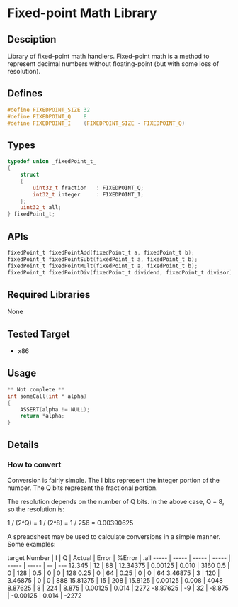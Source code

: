 # Fixed-point Math Library
## Desciption
Library of fixed-point math handlers. Fixed-point math is a method to represent decimal numbers without floating-point (but with some loss of resolution).
## Defines
```C
#define FIXEDPOINT_SIZE 32
#define FIXEDPOINT_Q    8
#define FIXEDPOINT_I    (FIXEDPOINT_SIZE - FIXEDPOINT_Q)
```
## Types
```C
typedef union _fixedPoint_t_
{
    struct
    {
        uint32_t fraction   : FIXEDPOINT_Q;
        int32_t integer     : FIXEDPOINT_I;
    };
    uint32_t all;
} fixedPoint_t;
```
## APIs
```C
fixedPoint_t fixedPointAdd(fixedPoint_t a, fixedPoint_t b);
fixedPoint_t fixedPointSubt(fixedPoint_t a, fixedPoint_t b);
fixedPoint_t fixedPointMult(fixedPoint_t a, fixedPoint_t b);
fixedPoint_t fixedPointDiv(fixedPoint_t dividend, fixedPoint_t divisor);
```
## Required Libraries
None
## Tested Target
- x86
## Usage
```C
** Not complete **
int someCall(int * alpha)
{
    ASSERT(alpha != NULL);
    return *alpha;
}
```
## Details
### How to convert
Conversion is fairly simple. The I bits represent the integer portion of the number. The Q bits represent the fractional portion.

The resolution depends on the number of Q bits. In the above case, Q = 8, so the resolution is:

1 / (2^Q) = 1 / (2^8) = 1 / 256 = 0.00390625

A spreadsheet may be used to calculate conversions in a simple manner. Some examples:

target Number | I | Q | Actual | Error | %Error | .all
----- | ----- | ----- | ----- | ----- | ----- | -- | ---
12.345 | 12 | 88 | 12.34375 | 0.00125 | 0.010 | 3160
0.5 | 0 | 128 | 0.5 | 0 | 0 | 128
0.25 | 0 | 64 | 0.25 | 0 | 0 | 64
3.46875 | 3 | 120 | 3.46875 | 0 | 0 | 888
15.81375 | 15 | 208 | 15.8125 | 0.00125 | 0.008 | 4048
8.87625 | 8 | 224 | 8.875 | 0.00125 | 0.014 | 2272
-8.87625 | -9 | 32 | -8.875 | -0.00125 | 0.014 | -2272